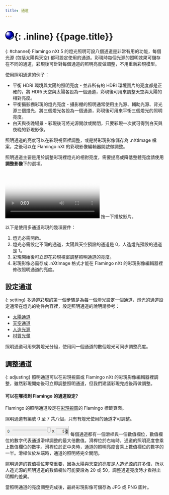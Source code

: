```yaml
---
title: 通道
---
```


# ![images/render.svg](images/render.svg){: .inline} {{page.title}}
{: #channel}
Flamingo nXt 5 的燈光照明可設八個通道是非常有用的功能，每個光源 (包括太陽與天空) 都可設定使用的通道。彩現時每個光源的照明效果可儲存在不同的通道，彩現後可針對每個通道的照明亮度做調整，不用重新彩現模型。  

使用照明通道的例子：

* 平衡 HDRI 環境與太陽的照明亮度 - 並非所有的 HDRI 環境圖片的亮度都是正確的，將 HDRi 天空與太陽各設為一個通道，彩現後可用來調整天空與太陽的相對亮度。
* 平衡攝影棚彩現的燈光亮度 - 攝影棚的照明通常使用主光源、輔助光源、背光源三個燈光，將三個燈光各設為一個通道，彩現後可用來平衡三個燈光的照明亮度。
* 白天與夜晚場景 - 彩現後可將光源開啟或關閉，只要彩現一次就可得到白天與夜晚的彩現影像。

照明通道的亮度可以在彩現視窗裡調整，或是將彩現影像儲存為 .nXtImage 檔案，之後可以在 Flamingo nXt 的彩現影像編輯器開啟做調整。

照明通道主要是用於調整彩現裡燈光的相對亮度，需要提高或降低整體亮度請使用**調整影像**下的選項。

<video id="channelsvideo" src="images/flamingo-lights-onoff.mp4" poster="images/flamingo-lights-onoff.jpg" controls preload></video>
按一下播放影片。

以下是使用多通道彩現的幾項要件：

 1. 燈光必需開啟。
 2. 燈光必需設定不同的通道，太陽與天空預設的通道是 0，人造燈光預設的通道是 1。
 3. 彩現開始後可立即在彩現視窗調整照明通道的亮度。
 3. 彩現影像必需存成 .nXtImage 格式才能在 Flamingo nXt 的彩現影像編輯器裡修改照明通道的亮度。

## 設定通道
{: setting}
多通道彩現的第一個步驟是為每一個燈光設定一個通道，燈光的通道設定通常在燈光的物件內容裡，設定照明通道的說明請參考：

* [太陽通道](sun-and-sky-tabs.html#sun-channel)
* [天空通道](sun-and-sky-tabs.html#sky-channel)
* [人造光源](lights-tab.html#channel)
* [材質光暈](documentproperties-flamingo.html#channel)

照明通道可用來將燈光分組，使用同一個通道的數個燈光可同步調整亮度。

## 調整通道
{: adjusting}
照明通道可以在彩現視窗或 Flamingo nXt 的彩現影像編輯器裡調整，雖然彩現開始後可立即調整照明通道，但我們建議彩現完成後再做調整。

#### 可以在哪找到 Flamingo 的通道設定?
Flamingo 的照明通道設定在[彩現視窗](render-window.html)的 Flamingo 標籤頁面。

照明通道有編號 0 至 7 共八個，只有有燈光使用的通道才可調整。

![images/channel-slider.png](images/channel-slider.png)
每個通道都有一個滑桿與一個數值欄位，數值欄位的數字代表通道滑桿調整的最大倍數值。滑桿位於右端時，通道的照明亮度會乘上數值欄位的數字。滑桿位於正中央時，通道的照明亮度會乘上數值欄位的數字的一半。滑桿位於左端時，通道的照明將完全關閉。

照明通道的數值欄位非常重要，因為太陽與天空的亮度是人造光源的許多倍，所以人造光源的照明通道的數值欄位可能要設為 20 或 50，調整通道亮度時才看得出明顯的差異。

當照明通道的亮度調整完成後，最終彩現影像可儲存為 JPG 或 PNG 圖片。
